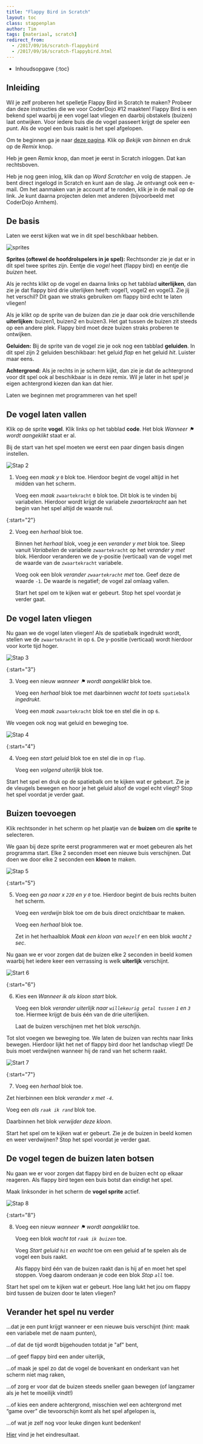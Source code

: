 ```yaml
---
title: "Flappy Bird in Scratch"
layout: toc
class: stappenplan
author: Tim
tags: [materiaal, scratch]
redirect_from:
  - /2017/09/16/scratch-flappybird
  - /2017/09/16/scratch-flappybird.html
---
```



- Inhoudsopgave
  {:toc}



## Inleiding

Wil je zelf proberen het spelletje Flappy Bird in Scratch te maken? Probeer dan deze instructies die we voor CoderDojo #12 maakten!
Flappy Bird is een bekend spel waarbij je een vogel laat vliegen en daarbij obstakels (buizen) laat ontwijken. 
Voor iedere buis die de vogel passeert krijgt de speler een punt. Als de vogel een buis raakt is het spel afgelopen. 

Om te beginnen ga je naar [deze pagina](https://scratch.mit.edu/projects/173904279). Klik op _Bekijk van binnen_ en druk op de _Remix_ knop.

Heb je geen _Remix_ knop, dan moet je eerst in Scratch inloggen. Dat kan rechtsboven. 

Heb je nog geen inlog, klik dan op _Word Scratcher_ en volg de stappen. 
Je bent direct ingelogd in Scratch en kunt aan de slag. 
Je ontvangt ook een e-mail. Om het aanmaken van je account af te ronden, klik je in de mail op de link. 
Je kunt daarna projecten delen met anderen (bijvoorbeeld met CoderDojo Arnhem).

## De basis

Laten we eerst kijken wat we in dit spel beschikbaar hebben. 

![sprites](/static/img/flappybirdsprites.png)

__Sprites (oftewel de hoofdrolspelers in je spel):__ 
Rechtsonder zie je dat er in dit spel twee sprites zijn. Eentje die _vogel_ heet (flappy bird) en eentje die _buizen_ heet.

Als je rechts klikt op de vogel en daarna links op het tabblad __uiterlijken__, dan zie je dat flappy bird drie uiterlijken heeft: vogel1, vogel2 en vogel3. 
Zie jij het verschil? Dit gaan we straks gebruiken om flappy bird echt te laten vliegen! 

Als je klikt op de sprite van de buizen dan zie je daar ook drie verschillende __uiterlijken__: buizen1, buizen2 en buizen3. 
Het gat tussen de buizen zit steeds op een andere plek. Flappy bird moet deze buizen straks proberen te ontwijken.


__Geluiden:__
Bij de sprite van de vogel zie je ook nog een tabblad __geluiden__. 
In dit spel zijn 2 geluiden beschikbaar: het geluid _flap_ en het geluid _hit_. Luister maar eens.

__Achtergrond:__
Als je rechts in je scherm kijkt, dan zie je dat de achtergrond voor dit spel ook al beschikbaar is in deze remix. 
Wil je later in het spel je eigen achtergrond kiezen dan kan dat hier. 

Laten we beginnen met programmeren van het spel!


## De vogel laten vallen

Klik op de sprite __vogel__. Klik links op het tabblad __code__. Het blok _Wanneer &#9873; wordt aangeklikt_ staat er al.

Bij de start van het spel moeten we eerst een paar dingen basis dingen instellen.

![Stap 2](/static/img/scratch-flappybird-2.svg)

1. Voeg een _maak y_ `0` blok toe. Hierdoor begint de vogel altijd in het midden van het scherm.

   Voeg een _maak_ `zwaartekracht` `0` blok toe. Dit blok is te vinden bij variabelen. 
   Hierdoor wordt krijgt de variabele _zwaartekracht_ aan het begin van het spel altijd de waarde nul.

{:start="2"}

2. Voeg een _herhaal_ blok toe.

   Binnen het _herhaal_ blok, voeg je een _verander y met_ blok toe. Sleep vanuit _Variabelen_ de variabele `zwaartekracht` op het _verander y met_ blok.
   Hierdoor veranderen we de y-positie (verticaal) van de vogel met de waarde van de `zwaartekracht` variabele. 

   Voeg ook een blok _verander `zwaartekracht` met_ toe. Geef deze de waarde `-1`. De waarde is negatief; de vogel zal omlaag vallen.
   
   Start het spel om te kijken wat er gebeurt. Stop het spel voordat je verder gaat.

## De vogel laten vliegen

Nu gaan we de vogel laten vliegen! Als de spatiebalk ingedrukt wordt, stellen we de `zwaartekracht` in op `6`. De y-positie (verticaal) wordt hierdoor voor korte tijd hoger.

![Stap 3](/static/img/scratch-flappybird-3.svg)

{:start="3"}

3. Voeg een nieuw _wanneer &#9873; wordt aangeklikt_ blok toe.

   Voeg een _herhaal_ blok toe met daarbinnen _wacht tot toets_ `spatiebalk` _ingedrukt_.

   Voeg een _maak_ `zwaartekracht` blok toe en stel die in op `6`.

We voegen ook nog wat geluid en beweging toe. 

![Stap 4](/static/img/scratch-flappybird-4.svg)

{:start="4"}

4. Voeg een _start geluid_ blok toe en stel die in op `flap`.

   Voeg een _volgend uiterlijk_ blok toe.

Start het spel en druk op de spatiebalk om te kijken wat er gebeurt. 
Zie je de vleugels bewegen en hoor je het geluid alsof de vogel echt vliegt?
Stop het spel voordat je verder gaat.

## Buizen toevoegen

Klik rechtsonder in het scherm op het plaatje van de __buizen__ om die __sprite__ te selecteren. 

We gaan bij deze sprite eerst programmeren wat er moet gebeuren als het programma start. 
Elke 2 seconden moet een nieuwe buis verschijnen. Dat doen we door elke 2 seconden een __kloon__ te maken. 

![Stap 5](/static/img/scratch-flappybird-7.svg)

{:start="5"}

5. Voeg een _ga naar x `220` en y `0`_ toe. Hierdoor begint de buis rechts buiten het scherm.

    Voeg een _verdwijn_ blok toe om de buis direct onzichtbaar te maken.

    Voeg een _herhaal_ blok toe.

    Zet in het herhaalblok _Maak een kloon van `mezelf`_ en een blok _wacht `2` sec_.

Nu gaan we er voor zorgen dat de buizen elke 2 seconden in beeld komen waarbij het iedere keer een verrassing is welk __uiterlijk__ verschijnt. 

![Start 6](/static/img/scratch-flappybird-8.svg)

{:start="6"}

6. Kies een _Wanneer ik als kloon start_ blok.
  
    Voeg een blok _verander uiterlijk naar `willekeurig getal tussen` `1` en `3`_ toe. Hiermee krijgt de buis één van de drie uiterlijken.
  
    Laat de buizen verschijnen met het blok _verschijn_.
  
Tot slot voegen we beweging toe. We laten de buizen van rechts naar links bewegen. Hierdoor lijkt het net of flappy bird door het landschap vliegt! 
De buis moet verdwijnen wanneer hij de rand van het scherm raakt.

![Start 7](/static/img/scratch-flappybird-10.svg)

{:start="7"}

7. Voeg een _herhaal_ blok toe.

  Zet hierbinnen een blok _verander x met `-4`_.
  
  Voeg een _als `raak ik rand`_ blok toe.
  
  Daarbinnen het blok _verwijder deze kloon_.

Start het spel om te kijken wat er gebeurt. Zie je de buizen in beeld komen en weer verdwijnen?
Stop het spel voordat je verder gaat.


## De vogel tegen de buizen laten botsen

Nu gaan we er voor zorgen dat flappy bird en de buizen echt op elkaar reageren. Als flappy bird tegen een buis botst dan eindigt het spel. 

Maak linksonder in het scherm de __vogel sprite__ actief.

![Stap 8](/static/img/scratch-flappybird-14.svg)

{:start="8"}

8. Voeg een nieuw _wanneer &#9873; wordt aangeklikt_ toe.

   Voeg een blok _wacht tot `raak ik buizen`_ toe.
   
   Voeg _Start geluid `hit` en wacht_ toe om een geluid af te spelen als de vogel een buis raakt.
   
   Als flappy bird één van de buizen raakt dan is hij af en moet het spel stoppen. 
   Voeg daarom onderaan je code een blok _Stop `all`_ toe.

Start het spel om te kijken wat er gebeurt. Hoe lang lukt het jou om flappy bird tussen de buizen door te laten vliegen?

## Verander het spel nu verder

...dat je een punt krijgt wanneer er een nieuwe buis verschijnt (hint: maak een variabele met de naam punten),

...of dat de tijd wordt bijgehouden totdat je "af" bent,

...of geef flappy bird een ander uiterlijk,

...of maak je spel zo dat de vogel de bovenkant en onderkant van het scherm niet mag raken,

...of zorg er voor dat de buizen steeds sneller gaan bewegen (of langzamer als je het te moeilijk vindt!)

...of kies een andere achtergrond, misschien wel een achtergrond met “game over” die tevoorschijn komt als het spel afgelopen is,

...of wat je zelf nog voor leuke dingen kunt bedenken!

[Hier](https://scratch.mit.edu/projects/173907357/#editor) vind je het eindresultaat.
